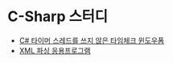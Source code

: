 # C-Sharp 스터디

- [C# 타이머 스레드를 쓰지 않은 타임체크 윈도우폼](https://github.com/han-jojo/review/blob/master/csharp/assignment1/TimeCheck.cs)
- [XML 파싱 응용프로그램](https://github.com/han-jojo/review/tree/master/csharp/xml)
